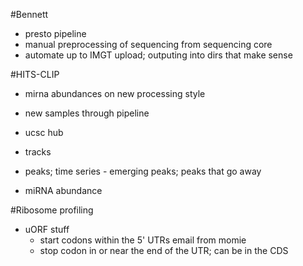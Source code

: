 #Bennett
+ presto pipeline
+ manual preprocessing of sequencing from sequencing core
+ automate up to IMGT upload; outputing into dirs that make sense

#HITS-CLIP
+ mirna abundances on new processing style
+ new samples through pipeline
+ ucsc hub

+ tracks
+ peaks; time series - emerging peaks; peaks that go away
+ miRNA abundance

#Ribosome profiling
+ uORF stuff
	+ start codons within the 5' UTRs email from momie
	+ stop codon in or near the end of the UTR; can be in the CDS
